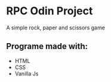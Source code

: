 # RPC Odin Project
A simple rock, paper and scissors game
## Programe made with:
 - HTML
 - CSS
 - Vanilla Js
